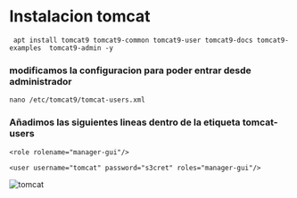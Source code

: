 # Instalacion tomcat
```
 apt install tomcat9 tomcat9-common tomcat9-user tomcat9-docs tomcat9-examples  tomcat9-admin -y
 ```
### modificamos la configuracion para poder entrar desde administrador
```
nano /etc/tomcat9/tomcat-users.xml

```
### Añadimos las siguientes lineas dentro de la etiqueta tomcat-users

```
<role rolename="manager-gui"/>

<user username="tomcat" password="s3cret" roles="manager-gui"/>

```

![tomcat](https://github.com/jaimeod010/servidor-de-aplicaciones/blob/main/IMAGENES/tomcat.png)
